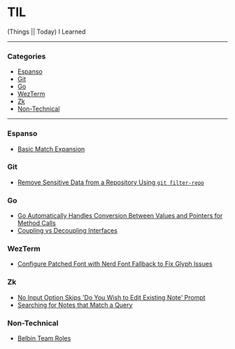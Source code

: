 # TIL

(Things || Today) I Learned

---

### Categories

<!-- vim-markdown-toc GFM -->

* [Espanso](#espanso)
* [Git](#git)
* [Go](#go)
* [WezTerm](#wezterm)
* [Zk](#zk)
* [Non-Technical](#non-technical)

<!-- vim-markdown-toc -->

---

### Espanso

- [Basic Match Expansion](./espanso/basic-match-expansion.md)

### Git

- [Remove Sensitive Data from a Repository Using `git filter-repo`](./git/remove-sensitive-data-from-a-repository-using-git-filter-repo.md)

### Go

- [Go Automatically Handles Conversion Between Values and Pointers for Method Calls](./go/go-automatically-handles-conversion-between-values-and-pointers-for-method-calls.md)
- [Coupling vs Decoupling Interfaces](./go/coupling-vs-decoupling-interfaces.md)

### WezTerm

- [Configure Patched Font with Nerd Font Fallback to Fix Glyph Issues](./wezterm/configure-patched-font-with-nerd-font-fallback-to-fix-glyph-issues.md)

### Zk

- [No Input Option Skips 'Do You Wish to Edit Existing Note' Prompt](./zk/no-input-option-skips-do-you-wish-to-edit-existing-note-prompt.md)
- [Searching for Notes that Match a Query](./zk/searching-for-notes-that-match-a-query.md)

### Non-Technical

- [Belbin Team Roles](./career-development/belbin-team-roles.md)

